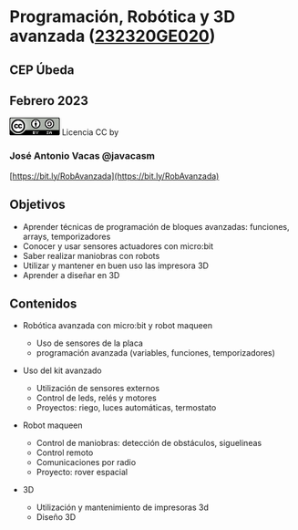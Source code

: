 # Programación, Robótica y 3D avanzada ([232320GE020](https://www.juntadeandalucia.es/educacion/secretariavirtual/consultaCEP/actividad/232320GE020/))

## CEP Úbeda

## Febrero 2023


![CCbySA](images/CCbySQ_88x31.png) Licencia CC by 

### José Antonio Vacas @javacasm

[https://bit.ly/RobAvanzada](https://bit.ly/RobAvanzada)

## Objetivos 

* Aprender técnicas de programación de bloques avanzadas: funciones, arrays, temporizadores
* Conocer y usar sensores actuadores con micro:bit
* Saber realizar maniobras con robots
* Utilizar y mantener en buen uso las impresora 3D
* Aprender a diseñar en 3D

## Contenidos

* Robótica avanzada con micro:bit y robot maqueen
    * Uso de sensores de la placa
    * programación avanzada (variables, funciones, temporizadores)

* Uso del kit avanzado
    * Utilización de sensores externos
    * Control de leds, relés y motores
    * Proyectos: riego, luces automáticas, termostato

* Robot maqueen
    * Control de maniobras: detección de obstáculos, siguelineas
    * Control remoto
    * Comunicaciones por radio
    * Proyecto: rover espacial

* 3D
    * Utilización y mantenimiento de impresoras 3d
    * Diseño 3D
    
